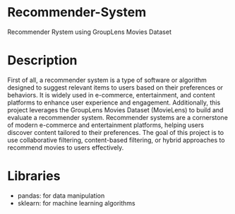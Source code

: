 # Recommender-System
Recommender Rystem using GroupLens Movies Dataset

# Description

First of all, a recommender system is a type of software or algorithm designed to suggest relevant items to users based on their preferences or behaviors. It is widely used in e-commerce, entertainment, and content platforms to enhance user experience and engagement. Additionally, this project leverages the GroupLens Movies Dataset (MovieLens) to build and evaluate a recommender system. Recommender systems are a cornerstone of modern e-commerce and entertainment platforms, helping users discover content tailored to their preferences. The goal of this project is to use collaborative filtering, content-based filtering, or hybrid approaches to recommend movies to users effectively.

# Libraries

- pandas: for data manipulation
- sklearn: for machine learning algorithms
